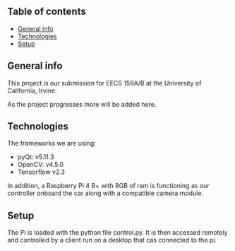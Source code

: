 ## Table of contents
* [General info](#general-info)
* [Technologies](#technologies)
* [Setup](#setup)


## General info
This project is our submission for EECS 159A/B at the University of California, Irvine. 

As the project progresses more will be added here.
	
## Technologies
The frameworks we are using:
* pyQt: v5.11.3
* OpenCV: v4.5.0
* Tensorflow v2.3

In addition, a Raspberry Pi 4 B+ with 8GB of ram is functioning 
as our controller onboard the car along with a compatible camera module.
## Setup
The Pi is loaded with the python file control.py. It is then accessed remotely and controlled by a client run on a desktop that cas connected to the pi.

